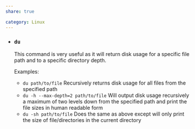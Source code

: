 ```yaml
---
share: true

category: Linux
---
```

- ### `du`

  This command is very useful as it will return disk usage for a specific file path and to a specific directory depth.

  Examples:

  - `du path/to/file` Recursively returns disk usage for all files from the specified path
  - `du -h --max-depth=2 path/to/file` Will output disk usage recursively a maximum of two levels down from the specified path and print the file sizes in human readable form
  - `du -sh path/to/file` Does the same as above except will only print the size of file/directories in the current directory